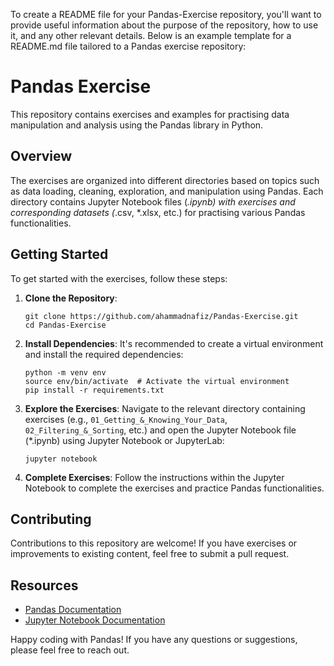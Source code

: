 To create a README file for your Pandas-Exercise repository, you'll want to provide useful information about the purpose of the repository, how to use it, and any other relevant details. Below is an example template for a README.md file tailored to a Pandas exercise repository:

# Pandas Exercise

This repository contains exercises and examples for practising data manipulation and analysis using the Pandas library in Python.

## Overview

The exercises are organized into different directories based on topics such as data loading, cleaning, exploration, and manipulation using Pandas. Each directory contains Jupyter Notebook files (*.ipynb) with exercises and corresponding datasets (*.csv, *.xlsx, etc.) for practising various Pandas functionalities.

## Getting Started

To get started with the exercises, follow these steps:

1. **Clone the Repository**:
   ```
   git clone https://github.com/ahammadnafiz/Pandas-Exercise.git
   cd Pandas-Exercise
   ```

2. **Install Dependencies**:
   It's recommended to create a virtual environment and install the required dependencies:
   ```
   python -m venv env
   source env/bin/activate  # Activate the virtual environment
   pip install -r requirements.txt
   ```

3. **Explore the Exercises**:
   Navigate to the relevant directory containing exercises (e.g., `01_Getting_&_Knowing_Your_Data`, `02_Filtering_&_Sorting`, etc.) and open the Jupyter Notebook file (*.ipynb) using Jupyter Notebook or JupyterLab:
   ```
   jupyter notebook
   ```

4. **Complete Exercises**:
   Follow the instructions within the Jupyter Notebook to complete the exercises and practice Pandas functionalities.

## Contributing

Contributions to this repository are welcome! If you have exercises or improvements to existing content, feel free to submit a pull request.

## Resources

- [Pandas Documentation](https://pandas.pydata.org/docs/)
- [Jupyter Notebook Documentation](https://jupyter.org/documentation)


Happy coding with Pandas! If you have any questions or suggestions, please feel free to reach out.

